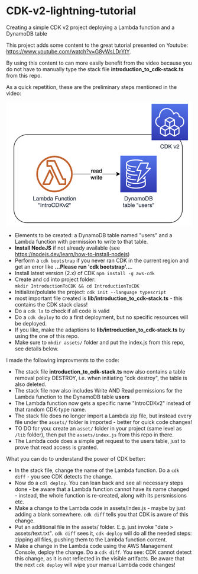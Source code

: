 # CDK-v2-lightning-tutorial
Creating a simple CDK v2 project deploying a Lambda function and a DynamoDB table

This project adds some content to the great tutorial presented on Youtube: https://www.youtube.com/watch?v=G8yWsLDrYtY.

By using this content to can more easily benefit from the video because you do not have to manually type the stack file **introduction_to_cdk-stack.ts** from this repo.

As a quick repetition, these are the preliminary steps mentioned in the video:

![CDK Architecture Image](./img/CDK-Lambda-DynamoDB.png)

* Elements to be created: a DynamoDB table named "users" and a Lambda function with permission to write to that table.
* **Install NodeJS** if not already available (see https://nodejs.dev/learn/how-to-install-nodejs)
* Perform a ```cdk bootstrap``` if you never ran CDK in the current region and get an error like **...Please run 'cdk bootstrap'...**.
* Install latest version (2.x) of CDK ```npm install -g aws-cdk```
* Create and cd into project folder:  
  ```mkdir IntroductionToCDK && cd IntroductionToCDK```
* Initialize/polulate the project: ```cdk init --language typescript```
* most important file created is **lib/introduction_to_cdk-stack.ts** - this contains the CDK stack class!
* Do a ```cdk ls``` to check if all code is valid
* Do a ```cdk deploy``` to do a first deployment, but no specific resources will be deployed.
* If you like, make the adaptions to **lib/introduction_to_cdk-stack.ts** by using the one of this repo.
* Make sure to ```mkdir assets/``` folder and put the index.js from this repo, see details below.

I made the following improvments to the code:

* The stack file **introduction_to_cdk-stack.ts** now also contains a table removal policy DESTROY, i.e. when initiating "cdk destroy", the table is also deleted.
* The stack file now also includes Write AND Read permissions for the Lambda function to the DynamoDB table **users**
* The Lambda function now gets a specific name "IntroCDKv2" instead of that random CDK-type name.
* The stack file does no longer import a Lambda zip file, but instead every file under the ```assets/``` folder is imported - better for quick code changes!
* TO DO for you: create an ```asset/``` folder in your project (same level as ```/lib``` folder), then put the ```assets/index.js``` from this repo in there.
* The Lambda code does a simple get request to the users table, just to prove that read access is granted.

What you can do to understand the power of CDK better:

* In the stack file, change the name of the Lambda function. Do a ```cdk diff``` - you see CDK detects the change.
* Now do a ```cdl deploy```. You can lean back and see all necessary steps done - be aware that a Lambda function cannot have its name changed - instead, the whole function is re-created, along with its persmissions etc.
* Make a change to the Lambda code in assets/index.js - maybe by just adding a blank somewhere. ```cdk diff``` tells you that CDK is aware of this change.
* Put an additional file in the assets/ folder. E.g. just invoke "date > assets/text.txt". ```cdk diff``` sees it, ```cdk deploy``` will do all the needed steps: zipping all files, pushing them to the Lambda function content.
* Make a change in the Lambda code using the AWS Management Console, deploy the change. Do a ```cdk diff```. You see: CDK cannot detect this change, as it is not reflected in the visible artifacts. Be aware that the next ```cdk deploy``` will wipe your manual Lambda code changes!
